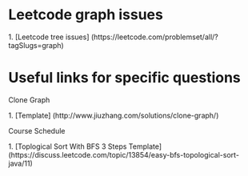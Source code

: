 # Leetcode graph issues
<p>1. [Leetcode tree issues] (https://leetcode.com/problemset/all/?tagSlugs=graph)

# Useful links for specific questions
<p>Clone Graph
<p>1. [Template] (http://www.jiuzhang.com/solutions/clone-graph/)

<p>Course Schedule
<p>1. [Toplogical Sort With BFS 3 Steps Template] (https://discuss.leetcode.com/topic/13854/easy-bfs-topological-sort-java/11)
